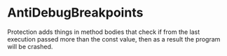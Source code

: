 # AntiDebugBreakpoints

Protection adds things in method bodies that check if from the last execution passed more than the const value, then as a result the program will be crashed.
